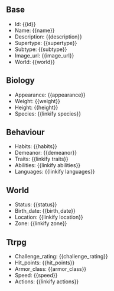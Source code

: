 ## Base
- <span class="text-field" data-tooltip="Text">Id</span>: {{id}}
- <span class="text-field" data-tooltip="Text">Name</span>: {{name}}
- <span class="text-field" data-tooltip="Text">Description</span>: {{description}}
- <span class="text-field" data-tooltip="Text">Supertype</span>: {{supertype}}
- <span class="text-field" data-tooltip="Text">Subtype</span>: {{subtype}}
- <span class="text-field" data-tooltip="Text">Image_url</span>: {{image_url}}
- <span class="text-field" data-tooltip="Text">World</span>: {{world}}

## Biology
- <span class="string" data-tooltip="Text">Appearance</span>: {{appearance}}
- <span class="integer" data-tooltip="Number, max: 0">Weight</span>: {{weight}}
- <span class="integer" data-tooltip="Number, max: 0">Height</span>: {{height}}
- <span class="multi-link-field" data-tooltip="Multi Species">Species</span>: {{linkify species}}

## Behaviour
- <span class="string" data-tooltip="Text">Habits</span>: {{habits}}
- <span class="string" data-tooltip="Text">Demeanor</span>: {{demeanor}}
- <span class="multi-link-field" data-tooltip="Multi Trait">Traits</span>: {{linkify traits}}
- <span class="multi-link-field" data-tooltip="Multi Ability">Abilities</span>: {{linkify abilities}}
- <span class="multi-link-field" data-tooltip="Multi Language">Languages</span>: {{linkify languages}}

## World
- <span class="string" data-tooltip="Text">Status</span>: {{status}}
- <span class="integer" data-tooltip="Number, max: 0">Birth_date</span>: {{birth_date}}
- <span class="link-field" data-tooltip="Single Location">Location</span>: {{linkify location}}
- <span class="link-field" data-tooltip="Single Zone">Zone</span>: {{linkify zone}}

## Ttrpg
- <span class="integer" data-tooltip="Number">Challenge_rating</span>: {{challenge_rating}}
- <span class="integer" data-tooltip="Number">Hit_points</span>: {{hit_points}}
- <span class="integer" data-tooltip="Number">Armor_class</span>: {{armor_class}}
- <span class="integer" data-tooltip="Number">Speed</span>: {{speed}}
- <span class="multi-link-field" data-tooltip="Multi Ability">Actions</span>: {{linkify actions}}

